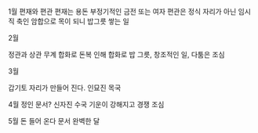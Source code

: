1월
편재와 편관
편재는 용돈 부정기적인 금전 또는 여자
편관은 정식 자리가 아닌 임시직 축인 암합으로 목이 되니 밥그릇 쌓는 일

2월

정관과 상관
무계 합화로 돈복 
인해 합화로 밥 그릇, 창조적인 일, 다툼은 조심



3월

갑기토 자리가 만들어 진다. 
인묘진 목국 

4월
정인 문서?
신자진 수국 기운이 강해지고 경쟁 조심

5월
돈 들어 온다 문서 완벽한 달


